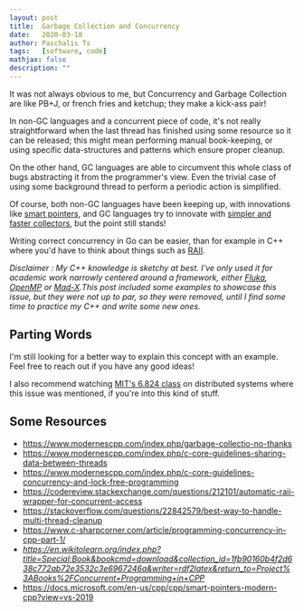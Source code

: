 ```yaml
---
layout: post
title:  Garbage Collection and Concurrency
date:   2020-03-18
author: Paschalis Ts
tags:   [software, code]
mathjax: false
description: ""
---
```




It was not always obvious to me, but Concurrency and Garbage Collection are like PB+J, or french fries and ketchup; they make a kick-ass pair!

In non-GC languages and a concurrent piece of code, it's not really straightforward when the last thread has finished using some resource so it can be released; this might mean performing manual book-keeping, or using specific data-structures and patterns which ensure proper cleanup.

On the other hand, GC languages are able to circumvent this whole class of bugs abstracting it from the programmer's view. Even the trivial case of using some background thread to perform a periodic action is simplified.

Of course, both non-GC languages have been keeping up, with innovations like [smart pointers](https://www.modernescpp.com/index.php/atomic-smart-pointers), and GC languages try to innovate with [simpler and faster collectors](https://blog.golang.org/ismmkeynote), but the point still stands! 

Writing correct concurrency in Go can be easier, than for example in C++ where you'd have to think about things such as [RAII](https://en.cppreference.com/w/cpp/language/raii).


*Disclaimer : My C++ knowledge is sketchy at best. I've only used it for academic work narrowly centered around a framework, either [Fluka](http://www.fluka.org/fluka.php), [OpenMP](https://www.openmp.org/) or [Mad-X](http://madx.web.cern.ch/madx/).This post included some examples to showcase this issue, but they were not up to par, so they were removed, until I find some time to practice my C++ and write some new ones.*

<!--
Here's a couple of examples, in C++ and Go to demonstrate this.

## Go

Go ships with a simple and performant Garbage Collector. Even if there's criticism about [being a gc systems language](https://www.quora.com/Why-is-Go-a-garbage-collected-language-considered-a-system-programming-language), and may not be the best option for real-time systems, I think we can all agree on the simplicity of the following piece of code

```go
func worker(id int, wg *sync.WaitGroup) {	
    defer wg.Done()
    fmt.Printf("Worker %d picking up\n", id)
    // Perform some work
    fmt.Printf("Worker %d done\n", id)
}

func main() {
    var wg sync.WaitGroup
    for i := 0; i < 10; i++ {
        wg.Add(1)
        go worker(i, &wg)
    }
    wg.Wait()
}
```

## C++

Let's contrast with this with some of the things a C++ programmer might need to keep in mind, in order to write correct C++ concurrency.  [RAII](https://en.cppreference.com/w/cpp/language/raii), or *Resource Acquisition Is Initialization* is a C++ technique which binds the lifecycle of a resource that must be acquired before use, to the lifetime of an object. One of its uses is to safely use objects in a concurrent settings.

Classes which make use of `open()/close()`, `lock()/unlock()`, or `init()/copyFrom()/destroy()` member functions are typical cases of non-RAII classes; the page I linked above contains a couple of examples
```cpp
std::mutex m;
 
void bad() 
{
    m.lock();                    // acquire the mutex
    f();                         // if f() throws an exception, the mutex is never released
    if(!everything_ok()) return; // early return, the mutex is never released
    m.unlock();                  // if bad() reaches this statement, the mutex is released
}
 
void good()
{
    std::lock_guard<std::mutex> lk(m); // RAII class: mutex acquisition is initialization
    f();                               // if f() throws an exception, the mutex is released
    if(!everything_ok()) return;       // early return, the mutex is released
}                                      // if good() returns normally, the mutex is released

Many C++ standard library classes, such as `std::string` and `std::vector` use their constructor and destructors to acquire and release their resources and the standard library also contains various wrappers, such as `std::shared_ptr` and `std::shared_lock` to manage shared memory or mutexes.


Here's another example C++ code, lifted from [this](https://www.modernescpp.com/index.php/c-core-guidelines-concurrency-and-lock-free-programming) page, which includes a *correct* usage of a mutex. You can see that we'd have to manually take care of the mutex in the object's destructor.

// myGuard.cpp

#include <mutex>
#include <iostream>

template <typename T>
class MyGuard{
  T& myMutex;
  public:
    MyGuard(T& m):myMutex(m){
      myMutex.lock();
	  std::cout  "lock"  std::endl;
    }
    ~MyGuard(){
	  myMutex.unlock();
      std::cout << "unlock" << std::endl;
    }
};

int main(){
    std::cout << std::endl;

    std::mutex m;
    MyGuard<std::mutex> {m};
    std::cout  "CRITICAL SECTION"  std::endl;

    std::cout  std::endl;
}
```
-->


## Parting Words

I'm still looking for a better way to explain this concept with an example. Feel free to reach out if you have any good ideas!

I also recommend watching [MIT's 6.824 class](https://www.youtube.com/watch?v=gA4YXUJX7t8) on distributed systems where this issue was mentioned, if you're into this kind of stuff.

## Some Resources
- https://www.modernescpp.com/index.php/garbage-collectio-no-thanks
- https://www.modernescpp.com/index.php/c-core-guidelines-sharing-data-between-threads
- https://www.modernescpp.com/index.php/c-core-guidelines-concurrency-and-lock-free-programming
- https://codereview.stackexchange.com/questions/212101/automatic-raii-wrapper-for-concurrent-access
- https://stackoverflow.com/questions/22842579/best-way-to-handle-multi-thread-cleanup
- https://www.c-sharpcorner.com/article/programming-concurrency-in-cpp-part-1/
- *https://en.wikitolearn.org/index.php?title=Special:Book&bookcmd=download&collection_id=1fb90160b4f2d638c772ab72e3532c3e6967246a&writer=rdf2latex&return_to=Project%3ABooks%2FConcurrent+Programming+in+CPP*
- https://docs.microsoft.com/en-us/cpp/cpp/smart-pointers-modern-cpp?view=vs-2019
